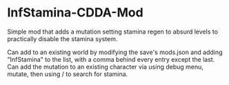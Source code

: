 # InfStamina-CDDA-Mod
Simple mod that adds a mutation setting stamina regen to absurd levels to practically disable the stamina system.

Can add to an existing world by modifying the save's mods.json and adding "InfStamina" to the list, with a comma behind every entry except the last.  Can add the mutation to an existing character via using debug menu, mutate, then using / to search for stamina.

